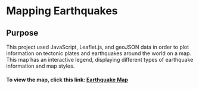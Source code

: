 # Mapping Earthquakes

## Purpose 
This project used JavaScript, Leaflet.js, and geoJSON data in order to plot information on tectonic plates and earthquakes around the world on a map. This map has an interactive legend, displaying different types of earthquake information and map styles.

#### To view the map, click this link: [Earthquake Map](https://macstreet.github.io)
